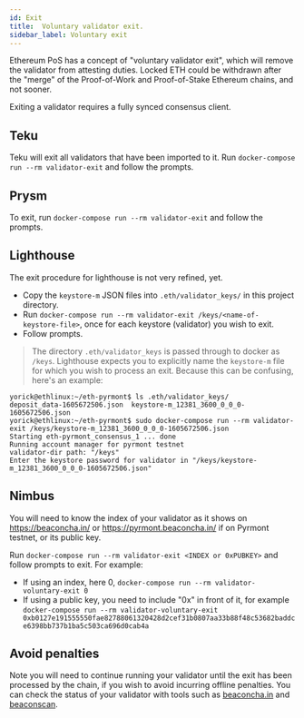 ```yaml
---
id: Exit
title:  Voluntary validator exit.
sidebar_label: Voluntary exit
---
```


Ethereum PoS has a concept of "voluntary validator exit", which will remove the
validator from attesting duties. Locked ETH could be withdrawn after the "merge"
of the Proof-of-Work and Proof-of-Stake Ethereum chains, and not sooner.

Exiting a validator requires a fully synced consensus client.

## Teku

Teku will exit all validators that have been imported to it. Run
`docker-compose run --rm validator-exit` and follow the prompts.

## Prysm

To exit, run `docker-compose run --rm validator-exit` and follow the
prompts.

## Lighthouse

The exit procedure for lighthouse is not very refined, yet.

- Copy the `keystore-m` JSON files into `.eth/validator_keys/` in this project
  directory.
- Run `docker-compose run --rm validator-exit /keys/<name-of-keystore-file>`,
  once for each keystore (validator) you wish to exit.
- Follow prompts.

> The directory `.eth/validator_keys` is passed through to docker as `/keys`. Lighthouse
> expects you to explicitly name the `keystore-m` file for which you wish to process an exit. Because this can
> be confusing, here's an example:
```
yorick@ethlinux:~/eth-pyrmont$ ls .eth/validator_keys/
deposit_data-1605672506.json  keystore-m_12381_3600_0_0_0-1605672506.json
yorick@ethlinux:~/eth-pyrmont$ sudo docker-compose run --rm validator-exit /keys/keystore-m_12381_3600_0_0_0-1605672506.json
Starting eth-pyrmont_consensus_1 ... done
Running account manager for pyrmont testnet
validator-dir path: "/keys" 
Enter the keystore password for validator in "/keys/keystore-m_12381_3600_0_0_0-1605672506.json"  
```

## Nimbus

You will need to know the index of your validator as it shows on https://beaconcha.in/ or https://pyrmont.beaconcha.in/ if on Pyrmont testnet, or its public key.

Run `docker-compose run --rm validator-exit <INDEX or 0xPUBKEY>` and follow prompts to exit. For example:
- If using an index, here 0, `docker-compose run --rm validator-voluntary-exit 0`
- If using a public key, you need to include "0x" in front of it, for example `docker-compose run --rm validator-voluntary-exit 0xb0127e191555550fae82788061320428d2cef31b0807aa33b88f48c53682baddce6398bb737b1ba5c503ca696d0cab4a`

## Avoid penalties

Note you will need to continue running your validator until the exit
has been processed by the chain, if you wish to avoid incurring offline
penalties. You can check the status of your validator with tools such
as [beaconcha.in](https://beaconcha.in) and [beaconscan](https://beaconscan.com).
